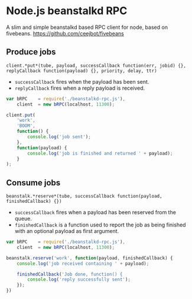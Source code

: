 Node.js beanstalkd RPC
=======================
A slim and simple beanstalkd based RPC client for node, based on fivebeans.
https://github.com/ceejbot/fivebeans

## Produce jobs
`client.*put*(tube, payload, successCallback function(err, jobid) {}, replyCallback function(payload) {}, priority, delay, ttr)`
* `successCallback` fires when the payload has been sent.
* `replyCallback` fires when a reply payload is received.

```javascript
var bRPC	= require('./beanstalkd-rpc.js'),
	client	= new bRPC(localhost, 11300);

client.put(
	'work', 
	'BOOM', 
	function() { 
		console.log('job sent'); 
	}, 
	function(payload) { 
		console.log('job is finished and returned ' + payload); 
	}
);
``` 

## Consume jobs
`beanstalk.*reserve*(tube, successCallback function(payload, finishedCallback) {})`
* `successCallback` fires when a payload has been reserved from the queue. 
* `finishedCallback` is a function used to report the job as being finished with an optional payload as first argument.

```javascript
var bRPC	= require('./beanstalkd-rpc.js'),
	client	= new bRPC(localhost, 11300);

beanstalk.reserve('work', function(payload, finishedCallback) {
	console.log('job received containing ' + payload);

	finishedCallback('Job done, function() { 
		console.log('reply successfully sent');
	});
})
``` 
